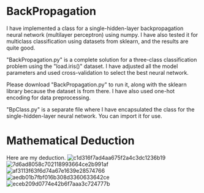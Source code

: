 # BackPropagation
I have implemented a class for a single-hidden-layer backpropagation neural network (multilayer perceptron) using numpy. I have also tested it for multiclass classification using datasets from sklearn, and the results are quite good.

"BackPropagation.py" is a complete solution for a three-class classification problem using the "load.iris()" dataset. I have adjusted all the model parameters and used cross-validation to select the best neural network.

Please download "BackPropagation.py" to run it, along with the sklearn library because the dataset is from there. I have also used one-hot encoding for data preprocessing.

"BpClass.py" is a separate file where I have encapsulated the class for the single-hidden-layer neural network. You can import it for use.

# Mathematical Deduction
Here are my deduction.
![c1d316f7ad4aa675f2a4c3dc1236b19](https://github.com/beeeginner/BackPropagation/assets/95421871/c99463e5-2de5-4b52-b81a-60ee783ca49d)
![7d6ad8058c702118993664ce2b991af](https://github.com/beeeginner/BackPropagation/assets/95421871/5d415ea6-284d-41a7-9d33-4138386bb28f)
![af3113f63f6d74a67e1639e28574766](https://github.com/beeeginner/BackPropagation/assets/95421871/1f29f6df-3ba5-4952-a0dd-bb7db937065a)
![aedb01b7fbf016b308d3360633642ce](https://github.com/beeeginner/BackPropagation/assets/95421871/198babd4-3b4c-45e7-8dff-8afcf6331532)
![eceb209d0774e42b6f7aaa3c724777b](https://github.com/beeeginner/BackPropagation/assets/95421871/3639c087-0aab-4af1-9e9c-fb3c2b540252)


